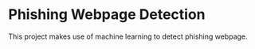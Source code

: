 # Phishing Webpage Detection

This project makes use of machine learning to detect phishing webpage.